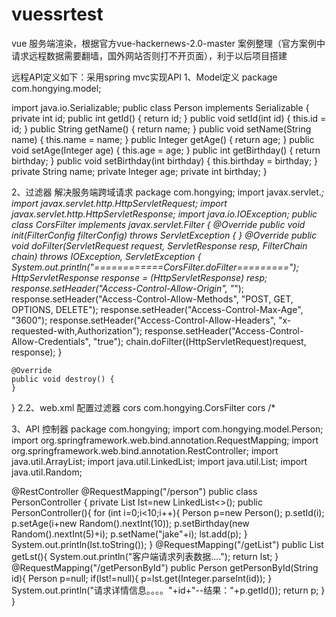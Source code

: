 # vuessrtest
vue 服务端渲染，根据官方vue-hackernews-2.0-master 案例整理（官方案例中请求远程数据需要翻墙，国外网站否则打不开页面），利于以后项目搭建

远程API定义如下：采用spring mvc实现API 
1、Model定义
package com.hongying.model;

import java.io.Serializable;
public class Person implements Serializable {
    private int id;
    public int getId() {
        return id;
    }
    public void setId(int id) {
        this.id = id;
    }
    public String getName() {
        return name;
    }
    public void setName(String name) {
        this.name = name;
    }
    public Integer getAge() {
        return age;
    }
    public void setAge(Integer age) {
        this.age = age;
    }
    public int getBirthday() {
        return birthday;
    }
    public void setBirthday(int birthday) {
        this.birthday = birthday;
    }
    private String name;
    private Integer age;
    private int birthday;
}

2、过滤器 解决服务端跨域请求
package com.hongying;
import javax.servlet.*;
import javax.servlet.http.HttpServletRequest;
import javax.servlet.http.HttpServletResponse;
import java.io.IOException;
public class CorsFilter implements javax.servlet.Filter {
    @Override
    public void init(FilterConfig filterConfig) throws ServletException {
    }
    @Override
    public void doFilter(ServletRequest request, ServletResponse resp, FilterChain chain) throws IOException, ServletException {
        System.out.println("============CorsFilter.doFilter=========");
        HttpServletResponse response = (HttpServletResponse) resp;
        response.setHeader("Access-Control-Allow-Origin", "*");
        response.setHeader("Access-Control-Allow-Methods", "POST, GET, OPTIONS, DELETE");
        response.setHeader("Access-Control-Max-Age", "3600");
        response.setHeader("Access-Control-Allow-Headers", "x-requested-with,Authorization");
        response.setHeader("Access-Control-Allow-Credentials", "true");
        chain.doFilter((HttpServletRequest)request, response);
    }

    @Override
    public void destroy() {
    }
}
2.2、web.xml 配置过滤器
<filter>
        <filter-name>cors</filter-name>
        <filter-class>com.hongying.CorsFilter</filter-class>
    </filter>
    <filter-mapping>
        <filter-name>cors</filter-name>
        <url-pattern>/*</url-pattern>
    </filter-mapping>

3、API 控制器
package com.hongying;
import com.hongying.model.Person;
import org.springframework.web.bind.annotation.RequestMapping;
import org.springframework.web.bind.annotation.RestController;
import java.util.ArrayList;
import java.util.LinkedList;
import java.util.List;
import java.util.Random;

@RestController
@RequestMapping("/person")
public class PersonController {
    private List<Person> lst=new LinkedList<>();
    public PersonController(){
        for (int i=0;i<10;i++){
            Person p=new Person();
            p.setId(i);
            p.setAge(i+new Random().nextInt(10));
            p.setBirthday(new Random().nextInt(5)+i);
            p.setName("jake"+i);
            lst.add(p);
        }
        System.out.println(lst.toString());
    }
    @RequestMapping("/getList")
    public List<Person> getLst(){
        System.out.println("客户端请求列表数据....");
        return lst;
    }
    @RequestMapping("/getPersonById")
    public Person getPersonById(String id){
        Person p=null;
        if(lst!=null){
            p=lst.get(Integer.parseInt(id));
        }
        System.out.println("请求详情信息。。。。"+id+"--结果："+p.getId());
        return p;
    }
}

